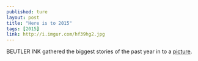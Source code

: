 ```yaml
---
published: ture
layout: post
title: "Here is to 2015"
tags: [2015]
link: http://i.imgur.com/hf39hg2.jpg
---
```


BEUTLER INK  gathered the biggest stories of the past year in to a [picture](http://www.beutlerink.com/blog/2015-mashup-illustration/).
